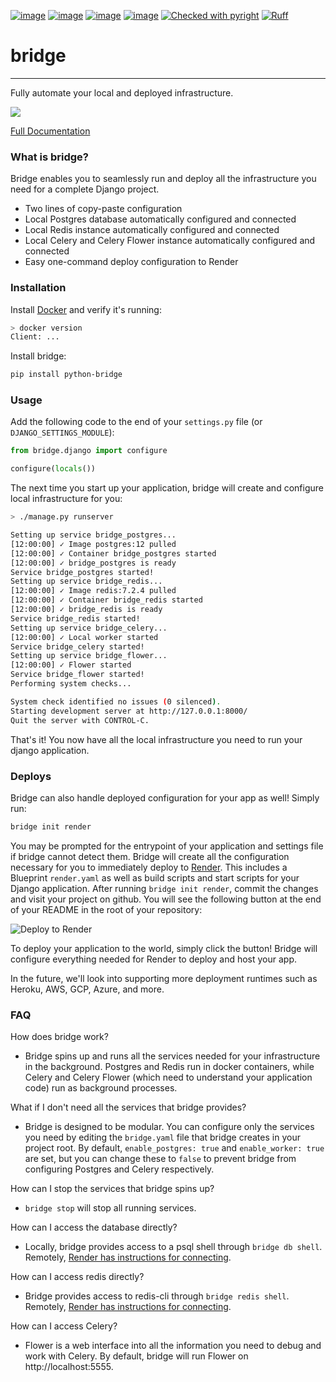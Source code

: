 [![image](https://img.shields.io/pypi/v/python-bridge.svg)](https://pypi.python.org/pypi/python-bridge)
[![image](https://img.shields.io/pypi/l/python-bridge.svg)](https://pypi.python.org/pypi/python-bridge)
[![image](https://img.shields.io/pypi/pyversions/python-bridge.svg)](https://pypi.python.org/pypi/python-bridge)
[![image](https://github.com/Never-Over/bridge/actions/workflows/ci.yml/badge.svg)](https://github.com/Never-Over/bridge/actions/workflows/ci.yml)
[![Checked with pyright](https://microsoft.github.io/pyright/img/pyright_badge.svg)](https://microsoft.github.io/pyright/)
[![Ruff](https://img.shields.io/endpoint?url=https://raw.githubusercontent.com/astral-sh/ruff/main/assets/badge/v2.json)](https://github.com/astral-sh/ruff)
# bridge

---
Fully automate your local and deployed infrastructure.

![](https://raw.githubusercontent.com/Never-Over/bridge/main/docs/runserver_demo.gif)

[Full Documentation](https://never-over.github.io/bridge/)

### What is bridge?
Bridge enables you to seamlessly run and deploy all the infrastructure you need for a complete Django project.

- Two lines of copy-paste configuration
- Local Postgres database automatically configured and connected
- Local Redis instance automatically configured and connected
- Local Celery and Celery Flower instance automatically configured and connected
- Easy one-command deploy configuration to Render

### Installation
Install [Docker](https://docs.docker.com/get-docker/) and verify it's running:
```bash
> docker version
Client: ...
```
Install bridge:
```bash
pip install python-bridge
```
### Usage
Add the following code to the end of your `settings.py` file (or `DJANGO_SETTINGS_MODULE`):
```python
from bridge.django import configure

configure(locals())
```


The next time you start up your application, bridge will create and configure local infrastructure for you:
```bash
> ./manage.py runserver

Setting up service bridge_postgres...
[12:00:00] ✓ Image postgres:12 pulled
[12:00:00] ✓ Container bridge_postgres started
[12:00:00] ✓ bridge_postgres is ready
Service bridge_postgres started!
Setting up service bridge_redis...
[12:00:00] ✓ Image redis:7.2.4 pulled
[12:00:00] ✓ Container bridge_redis started
[12:00:00] ✓ bridge_redis is ready
Service bridge_redis started!
Setting up service bridge_celery...
[12:00:00] ✓ Local worker started
Service bridge_celery started!
Setting up service bridge_flower...
[12:00:00] ✓ Flower started
Service bridge_flower started!
Performing system checks...

System check identified no issues (0 silenced).
Starting development server at http://127.0.0.1:8000/
Quit the server with CONTROL-C.
```
That's it! You now have all the local infrastructure you need to run your django application.

### Deploys
Bridge can also handle deployed configuration for your app as well! Simply run:
```bash
bridge init render
```
You may be prompted for the entrypoint of your application and settings file if bridge cannot detect them. 
Bridge will create all the configuration necessary for you to immediately deploy to [Render](https://render.com/). This includes a Blueprint `render.yaml` as well as build scripts and start scripts for your Django application.
After running `bridge init render`, commit the changes and visit your project on github. You will see the following button at the end of your README in the root of your repository:

![Deploy to Render](https://render.com/images/deploy-to-render-button.svg)

To deploy your application to the world, simply click the button! Bridge will configure everything needed for Render to deploy and host your app.

In the future, we'll look into supporting more deployment runtimes such as Heroku, AWS, GCP, Azure, and more.

### FAQ

How does bridge work?
- Bridge spins up and runs all the services needed for your infrastructure in the background. Postgres and Redis run in docker containers, while Celery and Celery Flower (which need to understand your application code) run as background processes.

What if I don't need all the services that bridge provides?
- Bridge is designed to be modular. You can configure only the services you need by editing the `bridge.yaml` file that bridge creates in your project root. By default, `enable_postgres: true` and `enable_worker: true` are set, but you can change these to `false` to prevent bridge from configuring Postgres and Celery respectively.

How can I stop the services that bridge spins up?
- `bridge stop` will stop all running services.

How can I access the database directly?
- Locally, bridge provides access to a psql shell through `bridge db shell`. Remotely, [Render has instructions for connecting](https://docs.render.com/databases#connecting-with-the-external-url). 

How can I access redis directly?
- Bridge provides access to redis-cli through `bridge redis shell`. Remotely, [Render has instructions for connecting](https://docs.render.com/redis#connecting-using-redis-cli).

How can I access Celery?
- Flower is a web interface into all the information you need to debug and work with Celery. By default, bridge will run Flower on http://localhost:5555.
